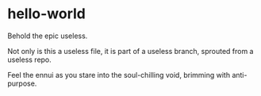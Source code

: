 # hello-world
Behold the epic useless.

Not only is this a useless file, 
it is part of a useless branch, 
sprouted from a useless repo. 

Feel the ennui as you stare 
into the soul-chilling void, 
brimming with anti-purpose.
